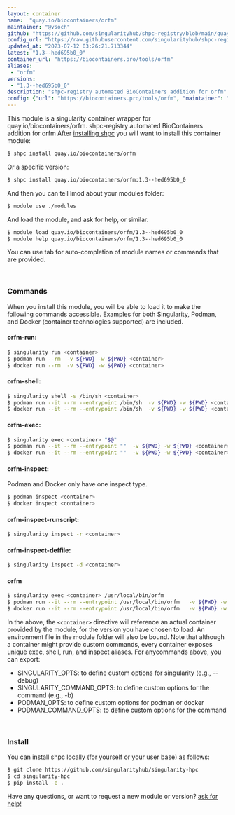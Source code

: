 ```yaml
---
layout: container
name:  "quay.io/biocontainers/orfm"
maintainer: "@vsoch"
github: "https://github.com/singularityhub/shpc-registry/blob/main/quay.io/biocontainers/orfm/container.yaml"
config_url: "https://raw.githubusercontent.com/singularityhub/shpc-registry/main/quay.io/biocontainers/orfm/container.yaml"
updated_at: "2023-07-12 03:26:21.713344"
latest: "1.3--hed695b0_0"
container_url: "https://biocontainers.pro/tools/orfm"
aliases:
 - "orfm"
versions:
 - "1.3--hed695b0_0"
description: "shpc-registry automated BioContainers addition for orfm"
config: {"url": "https://biocontainers.pro/tools/orfm", "maintainer": "@vsoch", "description": "shpc-registry automated BioContainers addition for orfm", "latest": {"1.3--hed695b0_0": "sha256:17657fd85d06a2710df0d969e29b8e0f3185c08825cb249fff7fb9a2976c8301"}, "tags": {"1.3--hed695b0_0": "sha256:17657fd85d06a2710df0d969e29b8e0f3185c08825cb249fff7fb9a2976c8301"}, "docker": "quay.io/biocontainers/orfm", "aliases": {"orfm": "/usr/local/bin/orfm"}}
---
```


This module is a singularity container wrapper for quay.io/biocontainers/orfm.
shpc-registry automated BioContainers addition for orfm
After [installing shpc](#install) you will want to install this container module:


```bash
$ shpc install quay.io/biocontainers/orfm
```

Or a specific version:

```bash
$ shpc install quay.io/biocontainers/orfm:1.3--hed695b0_0
```

And then you can tell lmod about your modules folder:

```bash
$ module use ./modules
```

And load the module, and ask for help, or similar.

```bash
$ module load quay.io/biocontainers/orfm/1.3--hed695b0_0
$ module help quay.io/biocontainers/orfm/1.3--hed695b0_0
```

You can use tab for auto-completion of module names or commands that are provided.

<br>

### Commands

When you install this module, you will be able to load it to make the following commands accessible.
Examples for both Singularity, Podman, and Docker (container technologies supported) are included.

#### orfm-run:

```bash
$ singularity run <container>
$ podman run --rm  -v ${PWD} -w ${PWD} <container>
$ docker run --rm  -v ${PWD} -w ${PWD} <container>
```

#### orfm-shell:

```bash
$ singularity shell -s /bin/sh <container>
$ podman run --it --rm --entrypoint /bin/sh  -v ${PWD} -w ${PWD} <container>
$ docker run --it --rm --entrypoint /bin/sh  -v ${PWD} -w ${PWD} <container>
```

#### orfm-exec:

```bash
$ singularity exec <container> "$@"
$ podman run --it --rm --entrypoint ""  -v ${PWD} -w ${PWD} <container> "$@"
$ docker run --it --rm --entrypoint ""  -v ${PWD} -w ${PWD} <container> "$@"
```

#### orfm-inspect:

Podman and Docker only have one inspect type.

```bash
$ podman inspect <container>
$ docker inspect <container>
```

#### orfm-inspect-runscript:

```bash
$ singularity inspect -r <container>
```

#### orfm-inspect-deffile:

```bash
$ singularity inspect -d <container>
```


#### orfm

```bash
$ singularity exec <container> /usr/local/bin/orfm
$ podman run --it --rm --entrypoint /usr/local/bin/orfm   -v ${PWD} -w ${PWD} <container> -c " $@"
$ docker run --it --rm --entrypoint /usr/local/bin/orfm   -v ${PWD} -w ${PWD} <container> -c " $@"
```



In the above, the `<container>` directive will reference an actual container provided
by the module, for the version you have chosen to load. An environment file in the
module folder will also be bound. Note that although a container
might provide custom commands, every container exposes unique exec, shell, run, and
inspect aliases. For anycommands above, you can export:

 - SINGULARITY_OPTS: to define custom options for singularity (e.g., --debug)
 - SINGULARITY_COMMAND_OPTS: to define custom options for the command (e.g., -b)
 - PODMAN_OPTS: to define custom options for podman or docker
 - PODMAN_COMMAND_OPTS: to define custom options for the command

<br>

### Install

You can install shpc locally (for yourself or your user base) as follows:

```bash
$ git clone https://github.com/singularityhub/singularity-hpc
$ cd singularity-hpc
$ pip install -e .
```

Have any questions, or want to request a new module or version? [ask for help!](https://github.com/singularityhub/singularity-hpc/issues)